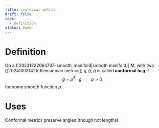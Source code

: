 ```yaml
---
title: conformal metric
draft: false
tags:
  - definition
status: Done
---
```

# Definition
On a [[20231222094707-smooth_manifold|smooth manifold]] $M$, with two [[202410031425|Riemannian metrics]] $g, \tilde g$, $\tilde g$ is called **conformal to $g$** if 
$$
\tilde g = \rho^2 \cdot g \qquad \rho >0
$$
for some smooth function $\rho$. 

# Uses
Conformal metrics preserve angles (though not lengths). 